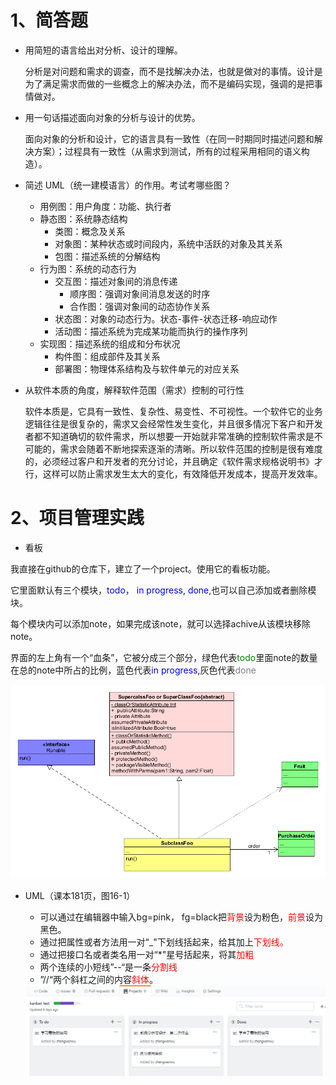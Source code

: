 # 1、简答题

- 用简短的语言给出对分析、设计的理解。

  分析是对问题和需求的调查，而不是找解决办法，也就是做对的事情。设计是为了满足需求而做的一些概念上的解决办法，而不是编码实现，强调的是把事情做对。

  

- 用一句话描述面向对象的分析与设计的优势。

  面向对象的分析和设计，它的语言具有一致性（在同一时期同时描述问题和解决方案）；过程具有一致性（从需求到测试，所有的过程采用相同的语义构造）。

  

- 简述 UML（统一建模语言）的作用。考试考哪些图？

  - 用例图：用户角度：功能、执行者
  - 静态图：系统静态结构
    - 类图：概念及关系
    - 对象图：某种状态或时间段内，系统中活跃的对象及其关系
    - 包图：描述系统的分解结构
  - 行为图：系统的动态行为
    - 交互图：描述对象间的消息传递
      - 顺序图：强调对象间消息发送的时序
      - 合作图：强调对象间的动态协作关系
    - 状态图：对象的动态行为。状态-事件-状态迁移-响应动作
    - 活动图：描述系统为完成某功能而执行的操作序列
  - 实现图：描述系统的组成和分布状况
    - 构件图：组成部件及其关系
    - 部署图：物理体系结构及与软件单元的对应关系 

  

- 从软件本质的角度，解释软件范围（需求）控制的可行性

  软件本质是，它具有一致性、复杂性、易变性、不可视性。一个软件它的业务逻辑往往是很复杂的，需求又会经常性发生变化，并且很多情况下客户和开发者都不知道确切的软件需求，所以想要一开始就非常准确的控制软件需求是不可能的，需求会随着不断地探索逐渐的清晰。所以软件范围的控制是很有难度的，必须经过客户和开发者的充分讨论，并且确定《软件需求规格说明书》才行，这样可以防止需求发生太大的变化，有效降低开发成本，提高开发效率。

# 2、项目管理实践

- 看板

我直接在github的仓库下，建立了一个project。使用它的看板功能。

它里面默认有三个模块，<font color="blue">todo， in progress, done</font>,也可以自己添加或者删除模块。

每个模块内可以添加note，如果完成该note，就可以选择achive从该模块移除note。

界面的左上角有一个“血条”，它被分成三个部分，绿色代表<font color="green">todo</font>里面note的数量在总的note中所占的比例，蓝色代表<font color="blue">in progress</font>,灰色代表<font color="gray">done</font>

<img src="uml.png">

- UML（课本181页，图16-1）

  - 可以通过在编辑器中输入bg=pink， fg=black把<font  color="red">背景</font>设为粉色，<font  color="red">前景</font>设为黑色。
  - 通过把属性或者方法用一对“_"下划线括起来，给其加上<font  color="red">下划线。</font>
  - 通过把接口名或者类名用一对“*"星号括起来，将其<font  color="red">加粗</font>
  - 两个连续的小短线”--“是一条<font  color="red">分割线</font>
  - ”//“两个斜杠之间的内容<font  color="red">斜体</font>。

  <img src="%E7%9C%8B%E6%9D%BF.PNG">

